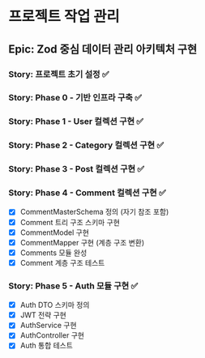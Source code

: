 # 프로젝트 작업 관리

## Epic: Zod 중심 데이터 관리 아키텍처 구현

### Story: 프로젝트 초기 설정 ✅

### Story: Phase 0 - 기반 인프라 구축 ✅

### Story: Phase 1 - User 컬렉션 구현 ✅

### Story: Phase 2 - Category 컬렉션 구현 ✅

### Story: Phase 3 - Post 컬렉션 구현 ✅

### Story: Phase 4 - Comment 컬렉션 구현 ✅
- [x] CommentMasterSchema 정의 (자기 참조 포함)
- [x] Comment 트리 구조 스키마 구현
- [x] CommentModel 구현
- [x] CommentMapper 구현 (계층 구조 변환)
- [x] Comments 모듈 완성
- [x] Comment 계층 구조 테스트

### Story: Phase 5 - Auth 모듈 구현 ✅
- [x] Auth DTO 스키마 정의
- [x] JWT 전략 구현
- [x] AuthService 구현
- [x] AuthController 구현
- [x] Auth 통합 테스트